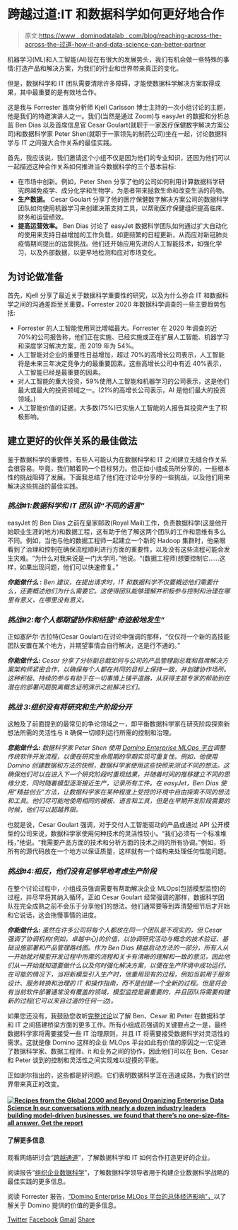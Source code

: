 # 跨越过道:IT 和数据科学如何更好地合作

> 原文:[https://www . dominodatalab . com/blog/reaching-across-the-across-the-过道-how-it-and-data-science-can-better-partner](https://www.dominodatalab.com/blog/reaching-across-the-aisle-how-it-and-data-science-can-better-partner)

机器学习(ML)和人工智能(AI)现在有很大的发展势头，我们有机会做一些特殊的事情:打造产品和解决方案，为我们的行业和世界带来真正的变化。

但是，数据科学和 IT 团队需要清除许多障碍，才能使数据科学解决方案取得成果，其中最重要的是有效地合作。

这是我与 Forrester 首席分析师 Kjell Carlsson 博士主持的一次小组讨论的主题，他是我们的特邀演讲人之一。我们(当然是通过 Zoom)与 easyJet 的数据和分析总监 Ben Dias 以及首席信息官 Cesar Goulart(就职于一家医疗保健数字解决方案公司)和数据科学家 Peter Shen(就职于一家领先的制药公司)坐在一起，讨论数据科学与 IT 之间强大合作关系的最佳实践。

首先，我应该说，我们邀请这个小组不仅是因为他们的专业知识，还因为他们可以一起描述这种合作关系如何推进当今数据科学的三个基本目标:

*   在市场中创新。例如，Peter Shen 分享了他的公司如何利用计算数据科学研究跨越免疫学、成分化学和生物学，为患者带来拯救生命和改变生活的药物。
*   **生产数据。** Cesar Goulart 分享了他的医疗保健数字解决方案公司的数据科学团队如何使用机器学习来创建决策支持工具，以帮助医疗保健组织提高临床、财务和运营绩效。
*   **提高运营效率。** Ben Dias 讨论了 easyJet 数据科学团队如何通过扩大自动化的使用来支持日益增加的工作负载，如更频繁的日程更新，从而应对新冠肺炎疫情期间提出的运营挑战。他们还开始应用先进的人工智能技术，如强化学习，以及外部数据，以更早地检测和应对市场变化。

## 为讨论做准备

首先，Kjell 分享了最近关于数据科学重要性的研究，以及为什么弥合 IT 和数据科学之间的沟通差距至关重要。Forrester 2020 年数据科学调查的一些主要趋势包括:

*   Forrester 的人工智能使用同比增幅最大。Forrester 在 2020 年调查的近 70%的公司报告称，他们正在实施、已经实施或正在扩展人工智能、机器学习和深度学习解决方案，而 2019 年为 54%。
*   人工智能对企业的重要性日益增加，超过 70%的高增长公司表示，人工智能将是未来三年决定竞争力的最重要因素。这些高增长公司中有近 40%表示，人工智能已经是最重要的因素。
*   对人工智能的重大投资，59%使用人工智能和机器学习的公司表示，这是他们最大或最大的投资领域之一。(21%的高增长公司表示，AI 是他们最大的投资领域。)
*   人工智能价值的证据，大多数(75%)已实施人工智能的人报告其投资产生了积极影响。

## 建立更好的伙伴关系的最佳做法

鉴于数据科学的重要性，有些人可能认为在数据科学和 IT 之间建立无缝合作关系会很容易。毕竟，我们朝着同一个目标努力。但正如小组成员所分享的，一些根本性的挑战阻碍了发展。下面我总结了他们在讨论中分享的一些挑战，以及他们用来解决这些挑战的最佳实践。

### ***挑战#1:数据科学和 IT 团队讲“不同的语言”***

easyJet 的 Ben Dias 之前在皇家邮政(Royal Mail)工作，负责数据科学(这是他开始职业生涯的地方)和数据工程，这有助于他了解这两个团队的工作和思维有多么不同。例如，当他与他的数据工程师一起建立一个新的 Hadoop 集群时，他亲眼看到了治理和控制在确保流程顺利进行方面的重要性，以及没有这些流程可能会发生灾难。“为什么对我来说是一门大学问，”他说。“(数据工程师)想要控制它……这样，如果出现问题，他们可以快速修复。”

***你能做什么* :** *Ben 建议，在提出请求时，IT 和数据科学不仅要概述他们需要什么，还要概述他们为什么需要它。这使得团队能够理解并积极参与控制和治理在哪里有意义，在哪里没有意义。*

### *挑战#2:每个人都期望协作和结盟“奇迹般地发生”*

正如塞萨尔·古拉特(Cesar Goulart)在讨论中强调的那样，“仅仅将一个新的高技能团队安置在某个地方，并期望事情会自行解决，这是行不通的。”

***你能做什么:*** *Cesar 分享了分析副总裁如何与公司的产品管理副总裁和首席解决方案架构师紧密合作，以确保每个人都在共同的目标上保持一致，并创建协作场所。这种积极、持续的参与有助于在一切事情上铺平道路，从获得主题专家的帮助到在潜在的部署问题脱离概念证明演示之前解决它们。*

### *挑战 3:组织没有将研究和生产阶段分开*

这触及了前面提到的最常见的争论领域之一，即平衡数据科学家在研究阶段探索新想法所需的灵活性与 it 确保一切顺利运行所需的控制和治理。

***您能做什么:*** *数据科学家 Peter Shen 使用 [Domino Enterprise MLOps 平台](/product/domino-enterprise-mlops-platform)调整传统软件开发流程，以便在研究生命周期的早期实现可重复性。例如，他使用 Domino 创建数据和方法的快照，数据科学家使用这些快照来测试不同的想法。这确保他们可以在进入下一个研究阶段时重现结果，并随着时间的推移建立不同的思维分支，同时随着模型逐渐接近生产，记录所有工件。在 easyJet，Ben Dias 使用“精益创业”方法，让数据科学家在某种程度上受控的环境中自由探索不同的想法和工具。他们尽可能地使用相同的模板、语言和工具，但是在早期开发阶段需要的时候，他们可以超越界限。*

也就是说，Cesar Goulart 强调，对于交付人工智能驱动的产品或通过 API 公开模型的公司来说，数据科学家使用何种技术的灵活性较小。“我们必须有一个标准堆栈，”他说。“我需要产品方面的技术和分析方面的技术之间的所有协调。”例如，将所有的源代码放在一个地方以保证质量，这样就有一个结构来处理任何性能问题。

### *挑战#4:相反，他们没有足够早地考虑生产阶段*

在整个讨论过程中，小组成员强调需要有帮助解决企业 MLOps(包括模型监控)的过程，并尽早将其纳入循环。正如 Cesar Goulart 经常强调的那样，数据科学团队在完全成熟之前不会乐于分享他们的想法。他们通常要等到弄清楚细节后才开始和它说话，这会拖慢事情的进度。

***你能做什么:*** *虽然在许多公司将每个人都放在同一个团队是不现实的，但 Cesar 强调了协调机构(例如，卓越中心)的价值，以协调研究活动与概念的技术验证、基础设施部署和产品管理路线图。作为 Ben Dias 精益启动方法的一部分，所有人从一开始就对模型开发过程中所需的流程和关卡有清晰的理解和一致的意见，因此他们从一开始就知道要做什么以及何时强化解决方案，以便在生产环境中成功运行。在可能的情况下，当将新模型引入生产时，他重用现有的过程，例如当前用于服务设计、服务转换和治理的 IT 和操作指南，而不是创建一个全新的过程。但是将会有当前软件部署通常没有覆盖的领域，模型监控是最重要的，并且团队将需要构建新的过程(它可以来自过道的任何一边)。*

如果您还没有，我鼓励您收听[完整讨论](https://www.dominodatalab.com/resources/reaching-across-the-aisle/)以了解 Ben、Cesar 和 Peter 在数据科学和 IT 之间搭建桥梁方面的更多工作。所有小组成员强调的关键要点之一是，最终数据科学家将需要接受一些 IT 治理原则，并且 IT 将需要接受数据科学对灵活性的需求。这就是像 Domino 这样的企业 MLOps 平台如此有价值的原因之一:它促进了数据科学家、数据工程师、it 和业务之间的协作，因此他们可以在 Ben、Cesar 和 Peter 谈到的控制和灵活性之间实现难以捉摸的平衡。

正如谢尔指出的，这些都是好问题。它们表明数据科学正在迅速成熟，为我们的世界带来真正的改变。

#### [![Recipes from the Global 2000 and Beyond  Organizing Enterprise Data Science  In our conversations with nearly a dozen industry leaders building  model-driven businesses, we found that there’s no one-size-fits-all answer. Get the report](../Images/5c547f7058c82bfb3daeeb10bb8a6e69.png)](https://cta-redirect.hubspot.com/cta/redirect/6816846/344e4c7f-b995-4b00-a88f-1e4007a55f08) 

#### 了解更多信息

观看网络研讨会“[跨越通道](https://www.dominodatalab.com/resources/reaching-across-the-aisle/)”，了解数据科学和 IT 如何合作打造更好的企业。

阅读报告“[组织企业数据科学](https://www.dominodatalab.com/resources/organizing-enterprise-data-science/)”，了解数据科学领导者用于构建企业数据科学战略的最佳实践的更多信息。

阅读 Forrester 报告，[“Domino Enterprise MLOps 平台的总体经济影响”，](https://www.dominodatalab.com/domino-business-impact-forrester-tei-report/)以了解关于 Domino 提供的价值的更多信息。

[Twitter](/#twitter) [Facebook](/#facebook) [Gmail](/#google_gmail) [Share](https://www.addtoany.com/share#url=https%3A%2F%2Fwww.dominodatalab.com%2Fblog%2Freaching-across-the-aisle-how-it-and-data-science-can-better-partner%2F&title=Reaching%20Across%20the%20Aisle%3A%20How%20IT%20and%20Data%20Science%20can%20be%20Better%20Partners)